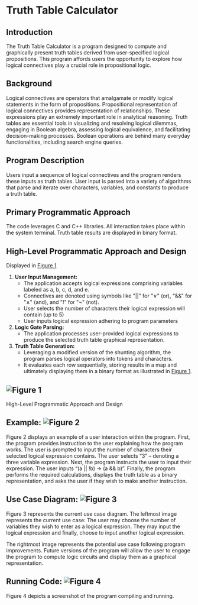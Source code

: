 # Truth Table Calculator

## Introduction
The Truth Table Calculator is a program designed to compute and graphically present truth tables derived from user-specified logical propositions. This program affords users the opportunity to explore how logical connectives play a crucial role in propositional logic.

## Background
Logical connectives are operators that amalgamate or modify logical statements in the form of propositions. Propositional representation of logical connectives provides representation of relationships. These expressions play an extremely important role in analytical reasoning. Truth tables are essential tools in visualizing and resolving logical dilemmas, engaging in Boolean algebra, assessing logical equivalence, and facilitating decision-making processes. Boolean operations are behind many everyday functionalities, including search engine queries.

## Program Description
Users input a sequence of logical connectives and the program renders these inputs as truth tables. User input is parsed into a variety of algorithms that parse and iterate over characters, variables, and constants to produce a truth table.

## Primary Programmatic Approach
The code leverages C and C++ libraries. All interaction takes place within the system terminal. Truth table results are displayed in binary format.

## High-Level Programmatic Approach and Design
Displayed in [Figure 1](#figure-1)
1. **User Input Management:**
    - The application accepts logical expressions comprising variables labeled as a, b, c, d, and e.
    - Connectives are denoted using symbols like "||" for "∨" (or), "&&" for "∧" (and), and "!" for "¬" (not).
    - User selects the number of characters their logical expression will contain (up to 5)
    - User inputs logical expression adhering to program parameters
2. **Logic Gate Parsing:**
    - The application processes user-provided logical expressions to produce the selected truth table graphical representation.
3. **Truth Table Generation:**
    - Leveraging a modified version of the shunting algorithm, the program parses logical operators into tokens and characters.
    - It evaluates each row sequentially, storing results in a map and ultimately displaying them in a binary format as illustrated in [Figure 1](#figure-1).

## ![Figure 1](RecentDoc/Images/activityDiagram.png)
High-Level Programmatic Approach and Design

## Example: ![Figure 2](RecentDoc/Images/terminalExample.png)
Figure 2 displays an example of a user interaction within the program. First, the program provides instruction to the user explaining how the program works. The user is prompted to input the number of characters their selected logical expression contains. The user selects “3” – denoting a three variable expression. Next, the program instructs the user to input their expression. The user inputs “(a || !b) → (a && b)”. Finally, the program performs the required calculations, displays the truth table as a binary representation, and asks the user if they wish to make another instruction.

## Use Case Diagram: ![Figure 3](RecentDoc/Images/useCase.png)
Figure 3 represents the current use case diagram. The leftmost image represents the current use case: The user may choose the number of variables they wish to enter as a logical expression. They may input the logical expression and finally, choose to input another logical expression.

The rightmost image represents the potential use case following program improvements. Future versions of the program will allow the user to engage the program to compute logic circuits and display them as a graphical representation.

## Running Code: ![Figure 4](RecentDoc/Images/terminal5Vars.png)
Figure 4 depicts a screenshot of the program compiling and running.
